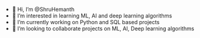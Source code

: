 - 👋 Hi, I’m @ShruHemanth
- 👀 I’m interested in learning ML, AI and deep learning algorithms
- 🌱 I’m currently working on Python and SQL based projects
- 💞️ I’m looking to collaborate projects on ML, AI, Deep learning algorithms


<!---
ShruHemanth/ShruHemanth is a ✨ special ✨ repository because its `README.md` (this file) appears on your GitHub profile.
You can click the Preview link to take a look at your changes.
--->
